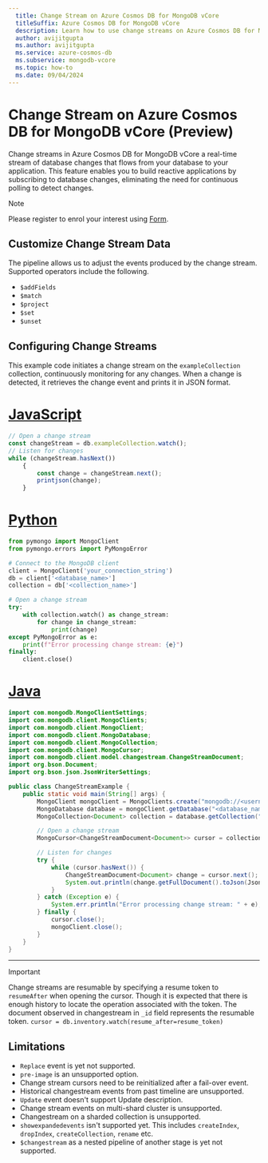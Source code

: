 ```yaml
---
  title: Change Stream on Azure Cosmos DB for MongoDB vCore
  titleSuffix: Azure Cosmos DB for MongoDB vCore
  description: Learn how to use change streams on Azure Cosmos DB for MongoDB vCore to get the changes made to your data.
  author: avijitgupta
  ms.author: avijitgupta
  ms.service: azure-cosmos-db
  ms.subservice: mongodb-vcore
  ms.topic: how-to
  ms.date: 09/04/2024
---
```


# Change Stream on Azure Cosmos DB for MongoDB vCore (Preview)

Change streams in Azure Cosmos DB for MongoDB vCore a real-time stream of database changes that flows from your database to your application. This feature enables you to build reactive applications by subscribing to database changes, eliminating the need for continuous polling to detect changes.

> [!NOTE]
> Please register to enrol your interest using [Form](https://forms.office.com/r/G76XDQ6YSE).

## Customize Change Stream Data

The pipeline allows us to adjust the events produced by the change stream. Supported operators include the following.

- `$addFields`
- `$match`
- `$project`
- `$set`
- `$unset`

## Configuring Change Streams

This example code initiates a change stream on the `exampleCollection` collection, continuously monitoring for any changes. When a change is detected, it retrieves the change event and prints it in JSON format.

# [JavaScript](#tab/javascript)

```javascript
// Open a change stream
const changeStream = db.exampleCollection.watch();
// Listen for changes
while (changeStream.hasNext()) 
    {
        const change = changeStream.next();
        printjson(change);
    }
```

# [Python](#tab/python)

```python
from pymongo import MongoClient
from pymongo.errors import PyMongoError

# Connect to the MongoDB client
client = MongoClient('your_connection_string')
db = client['<database_name>']
collection = db['<collection_name>']

# Open a change stream
try:
    with collection.watch() as change_stream:
        for change in change_stream:
            print(change)
except PyMongoError as e:
    print(f"Error processing change stream: {e}")
finally:
    client.close()
```

# [Java](#tab/Java)

```java
import com.mongodb.MongoClientSettings;
import com.mongodb.client.MongoClients;
import com.mongodb.client.MongoClient;
import com.mongodb.client.MongoDatabase;
import com.mongodb.client.MongoCollection;
import com.mongodb.client.MongoCursor;
import com.mongodb.client.model.changestream.ChangeStreamDocument;
import org.bson.Document;
import org.bson.json.JsonWriterSettings;

public class ChangeStreamExample {
    public static void main(String[] args) {
        MongoClient mongoClient = MongoClients.create("mongodb://<username>:<password>@myCosmosDb.mongo.cosmos.azure.com:10255/?ssl=true");
        MongoDatabase database = mongoClient.getDatabase("<database_name>");
        MongoCollection<Document> collection = database.getCollection("<collection_name>");

        // Open a change stream
        MongoCursor<ChangeStreamDocument<Document>> cursor = collection.watch().iterator();

        // Listen for changes
        try {
            while (cursor.hasNext()) {
                ChangeStreamDocument<Document> change = cursor.next();
                System.out.println(change.getFullDocument().toJson(JsonWriterSettings.builder().indent(true).build()));
            }
        } catch (Exception e) {
            System.err.println("Error processing change stream: " + e);
        } finally {
            cursor.close();
            mongoClient.close();
        }
    }
}
```

---

> [!IMPORTANT]
> Change streams are resumable by specifying a resume token to `resumeAfter` when opening the cursor. Though it is expected that there is enough history to locate the operation associated with the token. The document observed in changestream in `_id` field represents the resumable token.
> `cursor = db.inventory.watch(resume_after=resume_token)`

## Limitations

- `Replace` event is yet not supported.
- `pre-image` is an unsupported option.
- Change stream cursors need to be reinitialized after a fail-over event.
- Historical changestream events from past timeline are unsupported.
- `Update` event doesn't support Update description.
- Change stream events on multi-shard cluster is unsupported.
- Changestream on a sharded collection is unsupported.
- `showexpandedevents` isn't supported yet. This includes `createIndex`, `dropIndex`, `createCollection`, `rename` etc.
- `$changestream` as a nested pipeline of another stage is yet not supported.
